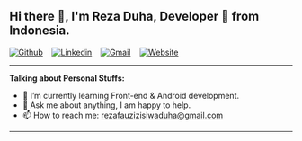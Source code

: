 ## Hi there 👋, I'm Reza Duha, Developer 🚀 from Indonesia.

[![Github](https://img.shields.io/badge/-github-000?style=for-the-badge&logo=Github&logoColor=white)](https://github.com/rezaduha)&nbsp;&nbsp;&nbsp;
[![Linkedin](https://img.shields.io/badge/-linkedin-blue?style=for-the-badge&logo=LinkedIn&logoColor=white)](https://linkedin.com/in/reza-duha-57a98b192)&nbsp;&nbsp;&nbsp;
[![Gmail](https://img.shields.io/badge/-gmail-c14438?style=for-the-badge&logo=Gmail&logoColor=white)](mailto:rezafauzizisiwaduha@gmail.com)&nbsp;&nbsp;&nbsp;
[![Website](https://img.shields.io/badge/WEBSITE-blue?style=for-the-badge)](https://rezaduha.com/)

---

**Talking about Personal Stuffs:**

- 🌱 I’m currently learning Front-end & Android development.
- 💬 Ask me about anything, I am happy to help.
- 📫 How to reach me: rezafauzizisiwaduha@gmail.com

---
